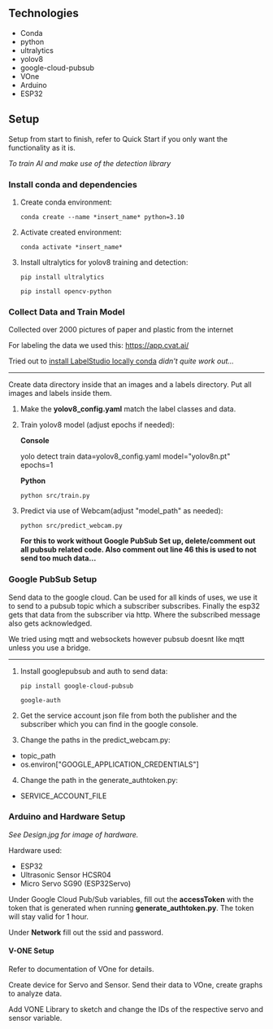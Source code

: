 ## Technologies
- Conda
- python
- ultralytics
- yolov8
- google-cloud-pubsub
- VOne
- Arduino
- ESP32

## Setup
Setup from start to finish, refer to Quick Start if you only want the functionality as it is.

*To train AI and make use of the detection library*
### Install conda and dependencies

1. Create conda environment: 

    `conda create --name *insert_name* python=3.10`

2. Activate created environment:

    `conda activate *insert_name*`

3. Install ultralytics for yolov8 training and detection:

    `pip install ultralytics`
    
    `pip install opencv-python`

### Collect Data and Train Model

Collected over 2000 pictures of paper and plastic from the internet

For labeling the data we used this: https://app.cvat.ai/

Tried out to [install LabelStudio locally conda](https://github.com/HumanSignal/label-studio?tab=readme-ov-file#install-locally-with-anaconda)
*didn't quite work out...*

---

Create data directory inside that an images and a labels directory. Put all images and labels inside them.

1. Make the **yolov8_config.yaml** match the label classes and data.

2. Train yolov8 model (adjust epochs if needed):
    
    **Console**
    
    yolo detect train data=yolov8_config.yaml model="yolov8n.pt" epochs=1
    
    **Python**
    
    `python src/train.py`

3. Predict via use of Webcam(adjust "model_path" as needed):

    `python src/predict_webcam.py`

    **For this to work without Google PubSub Set up, delete/comment out all pubsub related code. Also comment out line 46 this is used to not send too much data...**

### Google PubSub Setup

Send data to the google cloud. Can be used for all kinds of uses, we use it to send to a pubsub topic which a subscriber subscribes. Finally the esp32 gets that data from the subscriber via http. Where the subscribed message also gets acknowledged.

We tried using mqtt and websockets however pubsub doesnt like mqtt unless you use a bridge.

---

1. Install googlepubsub and auth to send data:

    `pip install google-cloud-pubsub`

    `google-auth`

2. Get the service account json file from both the publisher and the subscriber which you can find in the google console.

3. Change the paths in the predict_webcam.py:
- topic_path 
- os.environ["GOOGLE_APPLICATION_CREDENTIALS"]

4. Change the path in the generate_authtoken.py:
- SERVICE_ACCOUNT_FILE


### Arduino and Hardware Setup
*See Design.jpg for image of hardware.*

Hardware used:
- ESP32
- Ultrasonic Sensor HCSR04
- Micro Servo SG90 (ESP32Servo)

Under Google Cloud Pub/Sub variables, fill out the **accessToken** with the token that is generated when running **generate_authtoken.py**. The token will stay valid for 1 hour.

Under **Network** fill out the ssid and password.

#### V-ONE Setup
Refer to documentation of VOne for details.

Create device for Servo and Sensor. Send their data to VOne, create graphs to analyze data.

Add VONE Library to sketch and change the IDs of the respective servo and sensor variable.
